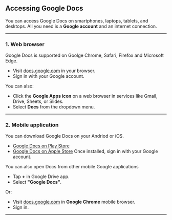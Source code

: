  ## Accessing Google Docs

 You can access Google Docs on smartphones, laptops, tablets, and desktops. All you need is a **Google account** and an internet connection.

 ---
 ### 1. Web browser

 Google Docs is supported on Goolge Chrome, Safari, Firefox and Microsoft Edge.
 - Visit [docs.google.com](https://docs.google.com) in your browser.
 - Sign in with your Google account.

 You can also:

 - Click the **Google Apps icon** on a web browser in services like Gmail, Drive, Sheets, or Slides.
 - Select **Docs** from the dropdown menu.

 ---
  ### 2. Mobile application

 You can download Google Docs on your Andriod or iOS.
 - [Google Docs on Play Store](https://play.google.com/store/apps/details?id=com.google.andriod.apps.docs.editors.docs)
 - [Google Docs on Apple Store](https://apps.apple.com/us/app/google-docs-syn-edit-share/id842842640)
 Once installed, sign in with your Google account.

 You can also open Docs from other mobile Google applications
 - Tap **+** in Google Drive app. 
 - Select **"Google Docs"**.

 Or:
 
 - Visit [docs.google.com](https://docs.google.com) in **Google Chrome** mobile browser.
 - Sign in.

 ---